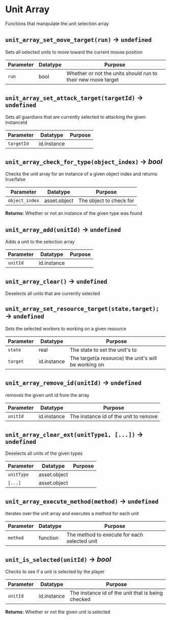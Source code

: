 # Unit Array
Functions that manipulate the unit selection array

## `unit_array_set_move_target(run)` → `undefined`
Sets all selected units to move toward the current mouse position

| Parameter | Datatype  | Purpose |
|-----------|-----------|---------|
|`run` |bool |Whether or not the units should run to their new move target |

## `unit_array_set_attack_target(targetId)` → `undefined`
Sets all guardians that are currently selected to attacking the given instanceId

| Parameter | Datatype  | Purpose |
|-----------|-----------|---------|
|`targetId` |id.instance | |

## `unit_array_check_for_type(object_index)` → *bool*
Checks the unit array for an instance of a given object index and returns true/false

| Parameter | Datatype  | Purpose |
|-----------|-----------|---------|
|`object_index` |asset.object |The object to check for |

**Returns:** Whether or not an instance of the given type was found

## `unit_array_add(unitId)` → `undefined`
Adds a unit to the selection array

| Parameter | Datatype  | Purpose |
|-----------|-----------|---------|
|`unitId` |id.instance | |

## `unit_array_clear()` → `undefined`
Deselects all units that are currently selected

## `unit_array_set_resource_target(state,target);` → `undefined`
Sets the selected workers to working on a given resource

| Parameter | Datatype  | Purpose |
|-----------|-----------|---------|
|`state` |real |The state to set the unit's to |
|`target` |id.instance |The target(a resource) the unit's will be working on |

## `unit_array_remove_id(unitId)` → `undefined`
removes the given unit id from the array

| Parameter | Datatype  | Purpose |
|-----------|-----------|---------|
|`unitId` |id.instance |The instance id of the unit to remove |

## `unit_array_clear_ext(unitType1, [...])` → `undefined`
Deselects all units of the given types

| Parameter | Datatype  | Purpose |
|-----------|-----------|---------|
|`unitType` |asset.object | |
|`[...]` |asset.object | |

## `unit_array_execute_method(method)` → `undefined`
Iterates over the unit array and executes a method for each unit

| Parameter | Datatype  | Purpose |
|-----------|-----------|---------|
|`method` |function |The method to execute for each selected unit |

## `unit_is_selected(unitId)` → *bool*
Checks to see if a unit is selected by the player

| Parameter | Datatype  | Purpose |
|-----------|-----------|---------|
|`unitId` |id.instance |The instance id of the unit that is being checked |

**Returns:** Whether or not the given unit is selected
